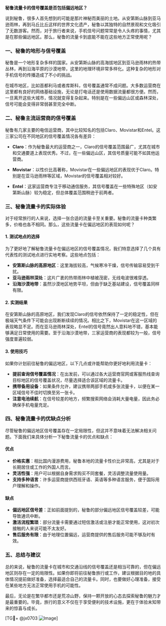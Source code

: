 **秘鲁流量卡的信号覆盖是否包括偏远地区？**

说到秘鲁，很多人首先想到的可能是那片神秘而美丽的土地。从安第斯山脉到亚马逊雨林，再到马丘比丘这样的世界文化遗产，秘鲁以其独特的自然景观和文化吸引了无数游客。然而，对于旅行者来说，手机信号问题常常是令人头疼的事情，尤其是在那些偏远地区。那么，秘鲁的流量卡到底能不能在这些地方正常使用呢？

### 一、秘鲁的地形与信号覆盖

秘鲁是一个地形复杂多样的国家。从安第斯山脉的高海拔地区到亚马逊雨林的热带丛林，再到沿海平原的沙漠地带，这里的地理环境非常多样化。这种复杂的地形对手机信号的传播造成了不小的挑战。

在城市地区，比如首都利马或者库斯科，信号覆盖通常不成问题。大多数运营商在这里都有良好的网络基础设施，无论是打电话还是使用数据流量都很方便。然而，一旦离开这些大城市，情况就变得复杂起来。特别是在一些偏远山区或森林深处，信号可能会变得非常弱甚至完全中断。

### 二、秘鲁主流运营商的信号覆盖

秘鲁有几家主要的电信运营商，其中比较知名的包括Claro、Movistar和Entel。这三家公司在不同地区的信号覆盖情况各有差异：

- **Claro**：作为秘鲁最大的运营商之一，Claro的信号覆盖范围最广，尤其在城市和交通要道上表现优秀。不过，在一些偏远山区，其信号质量可能不如其他运营商。
  
- **Movistar**：以性价比高著称，Movistar在一些偏远地区的表现优于Claro。特别是在亚马逊雨林等区域，Movistar的信号覆盖相对较好。

- **Entel**：这家运营商专注于移动通信服务，其信号覆盖在一些特殊地区（如安第斯山脉）较为稳定，但总体覆盖范围稍逊于前两者。

### 三、秘鲁流量卡的实际体验

对于经常旅行的人来说，选择一张合适的流量卡至关重要。秘鲁的流量卡种类繁多，价格也各不相同。那么，这些流量卡在偏远地区的表现如何呢？

#### 1. 测试地点的选择

为了更好地了解秘鲁流量卡在偏远地区的信号覆盖情况，我们特意选择了几个具有代表性的测试地点进行实地考察。这些地点包括：

- **安第斯山脉的高原地区**：这里海拔较高，气候寒冷干燥，信号传输容易受到干扰。
- **亚马逊雨林深处**：这片广袤的热带雨林中植被茂密，无线电波很难穿透。
- **沿海沙漠地带**：虽然沙漠地区地势平坦，但由于缺乏基站建设，信号覆盖同样有限。

#### 2. 实测结果

在安第斯山脉的高原地区，我们发现Claro的信号依然保持了一定的稳定性，但在极端天气条件下可能会出现断断续续的情况。相比之下，Movistar在这一区域的表现略显不足。而在亚马逊雨林深处，Entel的信号竟然出人意料地不错，基本能够满足日常使用的需要。至于沿海沙漠地带，三家运营商的表现都较为一般，信号强度普遍较弱。

#### 3. 使用技巧

如果你计划前往秘鲁的偏远地区，以下几点或许能帮助你更好地利用流量卡：

- **提前查询信号覆盖情况**：在出发前，可以通过各大运营商官网或客服热线查询目标地区的信号覆盖状况，尽量选择适合该区域的流量卡。
- **携带备用设备**：如果条件允许，建议携带两部手机或多张流量卡，以便在某一区域信号不佳时切换至另一张卡。
- **注意电池续航**：在信号较差的地方，频繁搜索网络会消耗大量电量，因此务必确保手机电量充足。

### 四、秘鲁流量卡的优缺点分析

尽管秘鲁的偏远地区信号覆盖存在一定局限性，但这并不意味着无法解决相关问题。下面我们来具体分析一下秘鲁流量卡的优点和缺点：

#### 优点

- **价格实惠**：相比国内漫游费用，秘鲁本地的流量卡性价比非常高，尤其是对于长期居住或工作的外国人而言。
- **灵活性强**：用户可以根据自身需求购买不同套餐，灵活调整流量使用量。
- **支持多种语言**：许多运营商提供西班牙语、英语等多种语言服务，便于国际用户理解和操作。

#### 缺点

- **偏远地区信号差**：正如前面提到的，秘鲁的部分偏远地区信号覆盖较差，可能导致通讯中断。
- **激活流程繁琐**：部分流量卡需要通过短信激活或注册才能正常使用，这对初次接触的人来说可能不太友好。
- **售后服务有限**：由于地理位置偏远，运营商提供的售后服务可能不够及时有效。

### 五、总结与建议

总的来说，秘鲁的流量卡在城市和交通沿线的信号覆盖还是相当可靠的，但在偏远地区则存在一定的局限性。如果你即将前往秘鲁旅行或工作，建议根据目的地的具体情况提前做好准备，选择最适合自己的流量卡。同时，也要做好心理准备，接受在某些地方无法正常使用手机的可能性。

最后，无论是在繁华都市还是荒凉山野，保持一颗开放的心态去探索秘鲁的魅力才是最重要的。毕竟，旅行的意义不仅在于享受便利的技术设施，更在于体验未知带来的惊喜与成长。

[TG💪+ @jx0703 ![Image](https://github.com/user-attachments/assets/dbca1d08-cadb-493c-b0ec-ad6f7a83f270)]